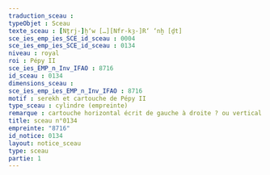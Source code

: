 ```yaml
---
traduction_sceau : 
typeObjet : Sceau
texte_sceau : [Nṯrj-]ḫ‘w […][Nfr-kȝ-]R‘ ‘nḫ [ḏt]
sce_ies_emp_ies_SCE_id_sceau : 0004
sce_ies_emp_ies_SCE_id_sceau : 0134
niveau : royal
roi : Pépy II
sce_ies_EMP_n_Inv_IFAO : 8716
id_sceau : 0134
dimensions_sceau : 
sce_ies_emp_ies_EMP_n_Inv_IFAO : 8716
motif : serekh et cartouche de Pépy II
type_sceau : cylindre (empreinte)
remarque : cartouche horizontal écrit de gauche à droite ? ou vertical sans antéposition honorifique.
title: sceau n°0134
empreinte: "8716"
id_notice: 0134
layout: notice_sceau
type: sceau
partie: 1
---
```

